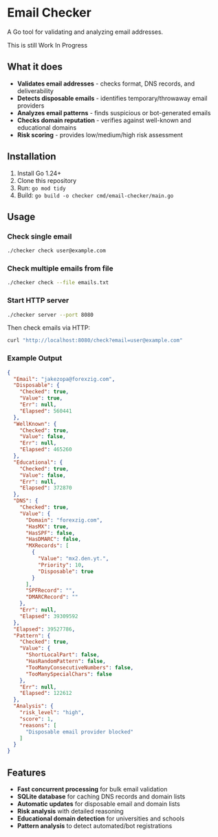 # Email Checker

A Go tool for validating and analyzing email addresses.

This is still Work In Progress

## What it does

- **Validates email addresses** - checks format, DNS records, and deliverability
- **Detects disposable emails** - identifies temporary/throwaway email providers  
- **Analyzes email patterns** - finds suspicious or bot-generated emails
- **Checks domain reputation** - verifies against well-known and educational domains
- **Risk scoring** - provides low/medium/high risk assessment

## Installation

1. Install Go 1.24+ 
2. Clone this repository
3. Run: `go mod tidy`
4. Build: `go build -o checker cmd/email-checker/main.go`

## Usage

### Check single email

```bash
./checker check user@example.com
```

### Check multiple emails from file

```bash
./checker check --file emails.txt
```

### Start HTTP server

```bash
./checker server --port 8080
```

Then check emails via HTTP:

```bash
curl "http://localhost:8080/check?email=user@example.com"
```

### Example Output

```json
{
  "Email": "jakezopa@forexzig.com",
  "Disposable": {
    "Checked": true,
    "Value": true,
    "Err": null,
    "Elapsed": 560441
  },
  "WellKnown": {
    "Checked": true,
    "Value": false,
    "Err": null,
    "Elapsed": 465260
  },
  "Educational": {
    "Checked": true,
    "Value": false,
    "Err": null,
    "Elapsed": 372870
  },
  "DNS": {
    "Checked": true,
    "Value": {
      "Domain": "forexzig.com",
      "HasMX": true,
      "HasSPF": false,
      "HasDMARC": false,
      "MXRecords": [
        {
          "Value": "mx2.den.yt.",
          "Priority": 10,
          "Disposable": true
        }
      ],
      "SPFRecord": "",
      "DMARCRecord": ""
    },
    "Err": null,
    "Elapsed": 39309592
  },
  "Elapsed": 39527786,
  "Pattern": {
    "Checked": true,
    "Value": {
      "ShortLocalPart": false,
      "HasRandomPattern": false,
      "TooManyConsecutiveNumbers": false,
      "TooManySpecialChars": false
    },
    "Err": null,
    "Elapsed": 122612
  },
  "Analysis": {
    "risk_level": "high",
    "score": 1,
    "reasons": [
      "Disposable email provider blocked"
    ]
  }
}
```

## Features

* **Fast concurrent processing** for bulk email validation
* **SQLite database** for caching DNS records and domain lists
* **Automatic updates** for disposable email and domain lists
* **Risk analysis** with detailed reasoning
* **Educational domain detection** for universities and schools
* **Pattern analysis** to detect automated/bot registrations

